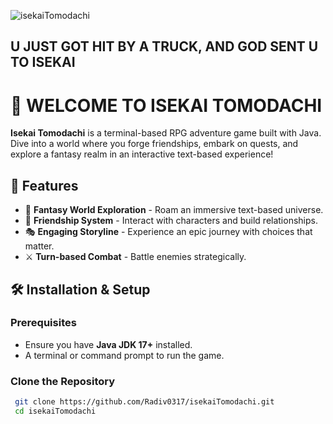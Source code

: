 ![isekaiTomodachi](https://media1.tenor.com/m/iQR1abGe4KMAAAAC/isekai-anime.gif)
## U JUST GOT HIT BY A TRUCK, AND GOD SENT U TO ISEKAI
# 🌟 WELCOME TO ISEKAI TOMODACHI

**Isekai Tomodachi** is a terminal-based RPG adventure game built with Java. Dive into a world where you forge friendships, embark on quests, and explore a fantasy realm in an interactive text-based experience!

## 📜 Features

- 🏰 **Fantasy World Exploration** - Roam an immersive text-based universe.
- 👫 **Friendship System** - Interact with characters and build relationships.
- 🎭 **Engaging Storyline** - Experience an epic journey with choices that matter.
- ⚔️ **Turn-based Combat** - Battle enemies strategically.

## 🛠️ Installation & Setup

### Prerequisites
- Ensure you have **Java JDK 17+** installed.
- A terminal or command prompt to run the game.

### Clone the Repository
```sh
 git clone https://github.com/Radiv0317/isekaiTomodachi.git
 cd isekaiTomodachi
